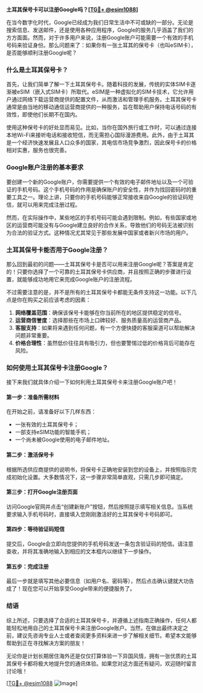 **土耳其保号卡可以注册Google吗？[[TG💪+ @esim1088](https://t.me/s/esim1088)]**

在当今数字化时代，Google已经成为我们日常生活中不可或缺的一部分。无论是搜索信息、发送邮件，还是使用各种应用程序，Google的服务几乎涵盖了我们的方方面面。然而，对于许多用户来说，注册Google账户可能需要一个有效的手机号码来验证身份。那么问题来了：如果你有一张土耳其的保号卡（也叫eSIM卡），是否能够顺利注册Google呢？

### 什么是土耳其保号卡？

首先，让我们简单了解一下土耳其保号卡。随着科技的发展，传统的实体SIM卡逐渐被eSIM（嵌入式SIM卡）所取代。eSIM是一种虚拟化的SIM卡技术，它允许用户通过网络下载运营商提供的配置文件，从而激活和管理手机服务。土耳其保号卡通常是由当地的移动通信运营商提供的一种服务，旨在帮助用户保持电话号码的有效性，即使他们长期不在国内。

使用这种保号卡的好处显而易见。比如，当你在国外旅行或工作时，可以通过连接本地Wi-Fi来接听电话和接收短信，而无需担心国际漫游费用。此外，由于土耳其是一个经济快速发展且人口众多的国家，其电信市场竞争激烈，因此保号卡的价格相对实惠，服务也很完善。

### Google账户注册的基本要求

要创建一个新的Google账户，你需要提供一个有效的电子邮件地址以及一个可验证的手机号码。这个手机号码的作用是确保账户的安全性，并作为找回密码时的重要工具之一。理论上讲，只要你的手机号码能够正常接收来自Google的验证码短信，就可以用来完成注册过程。

然而，在实际操作中，某些地区的手机号码可能会遇到限制。例如，有些国家或地区的运营商可能没有与Google建立良好的合作关系，导致他们的号码无法被识别为合法的验证方式。这种情况尤其常见于那些发展中国家或者新兴市场的用户。

### 土耳其保号卡能否用于Google注册？

那么回到最初的问题——土耳其保号卡是否可以用来注册Google呢？答案是肯定的！只要你选择了一个可靠的土耳其保号卡供应商，并且按照正确的步骤进行设置，就能够成功地用它来完成Google账户的注册流程。

不过需要注意的是，并不是所有的土耳其保号卡都能无条件支持这一功能。以下几点是你在购买之前应该考虑的因素：

1. **网络覆盖范围**：确保该保号卡能够在你当前所在的地区提供稳定的信号。
2. **运营商信誉度**：选择那些在市场上口碑较好、服务质量高的运营商产品。
3. **客服支持**：如果将来遇到任何问题，有一个方便快捷的客服渠道可以帮助解决问题非常重要。
4. **价格合理性**：虽然低价往往具有吸引力，但也要警惕过低的价格背后可能存在风险。

### 如何使用土耳其保号卡注册Google？

接下来我们就具体介绍一下如何利用土耳其保号卡来注册Google账户吧！

#### 第一步：准备所需材料
在开始之前，请准备好以下几样东西：
- 一张有效的土耳其保号卡；
- 一部支持eSIM功能的智能手机；
- 一个尚未被Google使用的电子邮件地址。

#### 第二步：激活保号卡
根据所选供应商提供的说明书，将保号卡正确地安装到您的设备上，并按照指示完成初始化设置。大多数情况下，这一步骤非常简单直观，只需几步即可搞定。

#### 第三步：打开Google注册页面
访问Google官网并点击“创建新账户”按钮，然后按照提示填写相关信息。当系统要求输入手机号码时，直接填入您刚刚激活好的土耳其保号卡号码即可。

#### 第四步：等待验证码短信
提交后，Google会立即向您提供的手机号码发送一条包含验证码的短信。请注意查收，并将其准确地输入到相应的文本框内以继续下一步操作。

#### 第五步：完成注册
最后一步就是填写其他必要信息（如用户名、密码等），然后点击确认键就大功告成了！现在您可以开始享受Google带来的便捷服务了。

### 结语

综上所述，只要选择了合适的土耳其保号卡，并遵循上述指南正确操作，任何人都能轻松地用自己的土耳其保号卡来注册Google账户。当然，在做出最终决定之前，建议先咨询专业人士或者查阅更多资料来进一步了解相关细节。希望本文能够帮助到正在寻找解决方案的朋友！

无论你是计划长期居住海外还是仅仅打算体验一下异国风情，拥有一张优质的土耳其保号卡都将极大地提升您的通讯体验。如果您对这方面还有疑问，欢迎随时留言讨论哦！

[[TG💪+ @esim1088](https://t.me/s/esim1088) ![Image](https://i.postimg.cc/4NQfJmqS/Snipaste-2025-05-13-00-14-12.png)]
